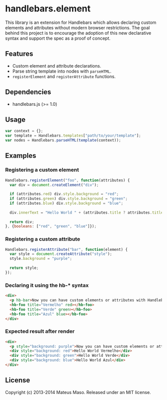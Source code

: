 handlebars.element
==================

This library is an extension for Handlebars which allows declaring custom elements and attributes without modern browser restrictions. The goal behind this project is to encourage the adoption of this new declarative syntax and support the spec as a proof of concept.

## Features

* Custom element and attribute declarations.
* Parse string template into nodes with ```parseHTML```.
* ```registerElement``` and ```registerAttribute``` functions.

## Dependencies

* handlebars.js (>= 1.0)

## Usage

```javascript
var context = {};
var template = Handlebars.templates["path/to/your/template"];
var nodes = Handlebars.parseHTML(template(context));
```

## Examples

### Registering a custom element

```javascript
Handlebars.registerElement("foo", function(attributes) {
  var div = document.createElement("div");
  
  if (attributes.red) div.style.background = "red";
  if (attributes.green) div.style.background = "green";
  if (attributes.blue) div.style.background = "blue";
  
  div.innerText = "Hello World " + (attributes.title ? attributes.title : "guest");
  
  return div;
}, {booleans: ["red", "green", "blue"]});
```

### Registering a custom attribute

```javascript
Handlebars.registerAttribute("bar", function(element) {
  var style = document.createAttribute("style");
  style.background = "purple";
  
  return style;
});
```

### Declaring it using the hb-* syntax

```html
<div>
  <p hb-bar>Now you can have custom elements or attributes with Handlebars!</p>
  <hb-foo title="Vermelho" red></hb-foo>
  <hb-foo title="Verde" green></hb-foo>
  <hb-foo title="Azul" blue></hb-foo>
</div>
```

### Expected result after render

```html
<div>
  <p style="background: purple">Now you can have custom elements or attributes with Handlebars!</p>
  <div style="background: red">Hello World Vermelho</div>
  <div style="background: green">Hello World Verde</div>
  <div style="background: blue">Hello World Azul</div>
</div>
```

## License

Copyright (c) 2013-2014 Mateus Maso. Released under an MIT license.
